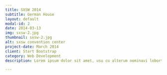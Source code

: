 ```yaml
---
title: SXSW 2014
subtitle: German House
layout: default
modal-id: 2
date: 2014-03-13
img: sxsw-2.jpg
thumbnail: sxsw-2.jpg
alt: sxsw convention center
project-date: March 2014
client: Start Bootstrap
category: Web Development
description: Lorem ipsum dolor sit amet, usu cu alterum nominavi lobortis. At duo novum diceret. Tantas apeirian vix et, usu sanctus postulant inciderint ut, populo diceret necessitatibus in vim. Cu eum dicam feugiat noluisse.

---
```

